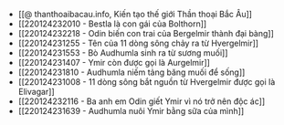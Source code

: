 - [[@ thanthoaibacau.info, Kiến tạo thế giới  Thần thoại Bắc Âu]]
- [[220124232010 - Bestla là con gái của Bolthorn]]
- [[220124232218 - Odin biến con trai của Bergelmir thành đại bàng]]
- [[220124231255 - Tên của 11 dòng sông chảy ra từ Hvergelmir]]
- [[220124231553 - Bò Audhumla sinh ra từ sương muối]]
- [[220124231407 - Ymir còn được gọi là Aurgelmir]]
- [[220124231810 - Audhumla niếm tảng băng muối để sống]]
- [[220124231008 - 11 dòng sông bắt nguồn từ Hvergelmir được gọi là Elivagar]]
- [[220124232116 - Ba anh em Odin giết Ymir vì nó trở nên độc ác]]
- [[220124231639 - Audhumla nuôi Ymir bằng sữa của mình]]

